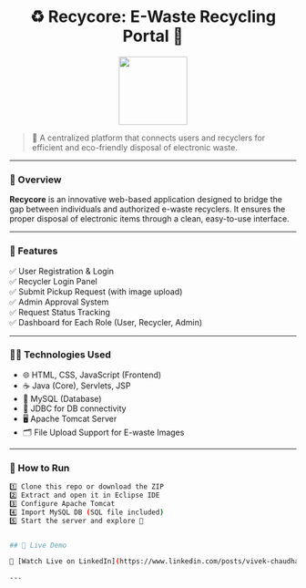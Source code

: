 <h1 align="center">♻️ Recycore: E-Waste Recycling Portal 🌿</h1>

<p align="center">
  <img src="https://cdn-icons-png.flaticon.com/512/8356/8356543.png" width="120" />
</p>

> 🚮 A centralized platform that connects users and recyclers for efficient and eco-friendly disposal of electronic waste.

---

### 📌 Overview

**Recycore** is an innovative web-based application designed to bridge the gap between individuals and authorized e-waste recyclers. It ensures the proper disposal of electronic items through a clean, easy-to-use interface.

---

### 🎯 Features

✅ User Registration & Login  
✅ Recycler Login Panel  
✅ Submit Pickup Request (with image upload)  
✅ Admin Approval System  
✅ Request Status Tracking  
✅ Dashboard for Each Role (User, Recycler, Admin)

---

### 👨‍💻 Technologies Used

- 🌐 HTML, CSS, JavaScript (Frontend)
- ☕ Java (Core), Servlets, JSP
- 🐬 MySQL (Database)
- 🧩 JDBC for DB connectivity
- 🖥️ Apache Tomcat Server
- 🗂️ File Upload Support for E-waste Images

---




### 🚀 How to Run

```bash
1️⃣ Clone this repo or download the ZIP  
2️⃣ Extract and open it in Eclipse IDE  
3️⃣ Configure Apache Tomcat  
4️⃣ Import MySQL DB (SQL file included)  
5️⃣ Start the server and explore 🚀


## 🚀 Live Demo

🎥 [Watch Live on LinkedIn](https://www.linkedin.com/posts/vivek-chaudhari-a033b6259_recycore-javaprojects-project-activity-7353075083210313729-LvxV?utm_source=share&utm_medium=member_desktop&rcm=ACoAAD-Y3SMB-_DThjxKAbKDrMi9hNkT-Thr8bk)

---

